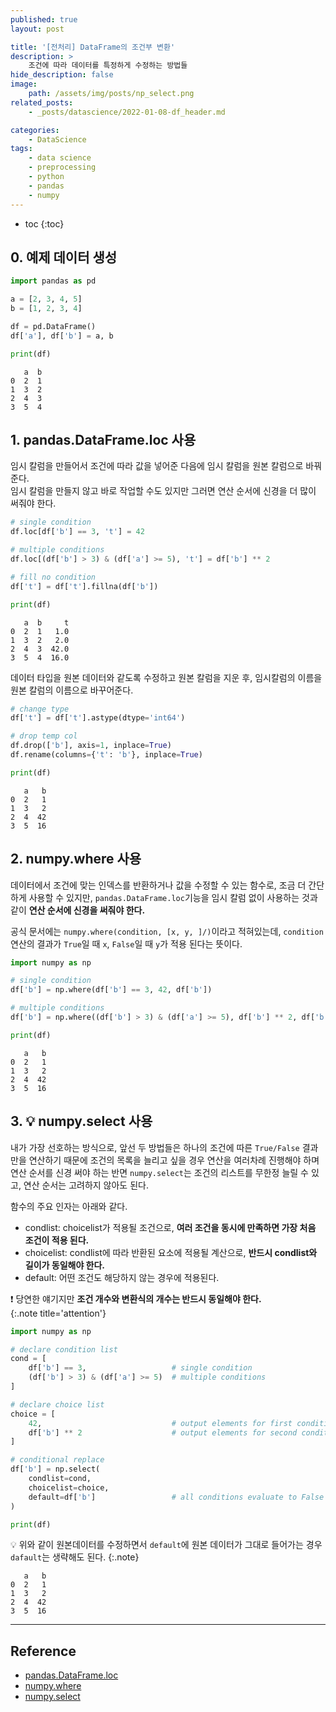 ```yaml
---
published: true
layout: post

title: '[전처리] DataFrame의 조건부 변환'
description: >
    조건에 따라 데이터를 특정하게 수정하는 방법들
hide_description: false
image:
    path: /assets/img/posts/np_select.png
related_posts:
    - _posts/datascience/2022-01-08-df_header.md

categories:
    - DataScience
tags:
    - data science
    - preprocessing
    - python
    - pandas
    - numpy
---
```

* toc
{:toc}

## 0. 예제 데이터 생성

```python
import pandas as pd

a = [2, 3, 4, 5]
b = [1, 2, 3, 4]

df = pd.DataFrame()
df['a'], df['b'] = a, b

print(df)
```
```
   a  b
0  2  1
1  3  2
2  4  3
3  5  4
```

## 1. pandas.DataFrame.loc 사용

임시 칼럼을 만들어서 조건에 따라 값을 넣어준 다음에 임시 칼럼을 원본 칼럼으로 바꿔준다.  
임시 칼럼을 만들지 않고 바로 작업할 수도 있지만 그러면 연산 순서에 신경을 더 많이 써줘야 한다.  

```python
# single condition
df.loc[df['b'] == 3, 't'] = 42

# multiple conditions
df.loc[(df['b'] > 3) & (df['a'] >= 5), 't'] = df['b'] ** 2

# fill no condition
df['t'] = df['t'].fillna(df['b'])

print(df)
```
```
   a  b     t
0  2  1   1.0
1  3  2   2.0
2  4  3  42.0
3  5  4  16.0
```

데이터 타입을 원본 데이터와 같도록 수정하고 원본 칼럼을 지운 후, 임시칼럼의 이름을 원본 칼럼의 이름으로 바꾸어준다.  

```python
# change type
df['t'] = df['t'].astype(dtype='int64')

# drop temp col
df.drop(['b'], axis=1, inplace=True)
df.rename(columns={'t': 'b'}, inplace=True)

print(df)
```
```
   a   b
0  2   1
1  3   2
2  4  42
3  5  16
```

## 2. numpy.where 사용

데이터에서 조건에 맞는 인덱스를 반환하거나 값을 수정할 수 있는 함수로, 조금 더 간단하게 사용할 수 있지만, `pandas.DataFrame.loc`기능을 임시 칼럼 없이 사용하는 것과 같이 **연산 순서에 신경을 써줘야 한다.**  

공식 문서에는 `numpy.where(condition, [x, y, ]/)`이라고 적혀있는데, `condition`연산의 결과가 `True`일 때 `x`, `False`일 때 `y`가 적용 된다는 뜻이다.  

```python
import numpy as np

# single condition
df['b'] = np.where(df['b'] == 3, 42, df['b'])

# multiple conditions
df['b'] = np.where((df['b'] > 3) & (df['a'] >= 5), df['b'] ** 2, df['b'])

print(df)
```
```
   a   b
0  2   1
1  3   2
2  4  42
3  5  16
```

## 3. 💡 numpy.select 사용

내가 가장 선호하는 방식으로, 앞선 두 방법들은 하나의 조건에 따른 `True/False` 결과만을 연산하기 때문에 조건의 목록을 늘리고 싶을 경우 연산을 여러차례 진행해야 하며 연산 순서를 신경 써야 하는 반면 `numpy.select`는 조건의 리스트를 무한정 늘릴 수 있고, 연산 순서는 고려하지 않아도 된다.  

함수의 주요 인자는 아래와 같다.  

- condlist: choicelist가 적용될 조건으로, **여러 조건을 동시에 만족하면 가장 처음 조건이 적용 된다.**  
- choicelist: condlist에 따라 반환된 요소에 적용될 계산으로, **반드시 condlist와 길이가 동일해야 한다.**  
- default: 어떤 조건도 해당하지 않는 경우에 적용된다.  

❗ 당연한 얘기지만 **조건 개수와 변환식의 개수는 반드시 동일해야 한다.**  
{:.note title='attention'}

```python
import numpy as np

# declare condition list
cond = [
    df['b'] == 3,                   # single condition
    (df['b'] > 3) & (df['a'] >= 5)  # multiple conditions
]

# declare choice list
choice = [
    42,                             # output elements for first condition
    df['b'] ** 2                    # output elements for second condition
]

# conditional replace
df['b'] = np.select(
    condlist=cond,
    choicelist=choice,
    default=df['b']                 # all conditions evaluate to False
)

print(df)
```

💡 위와 같이 원본데이터를 수정하면서 `default`에 원본 데이터가 그대로 들어가는 경우 `dafault`는 생략해도 된다.
{:.note}

```
   a   b
0  2   1
1  3   2
2  4  42
3  5  16
```

---
## Reference
- [pandas.DataFrame.loc](https://pandas.pydata.org/docs/reference/api/pandas.DataFrame.loc.html)
- [numpy.where](https://numpy.org/doc/stable/reference/generated/numpy.where.html)
- [numpy.select](https://numpy.org/doc/stable/reference/generated/numpy.select.html)